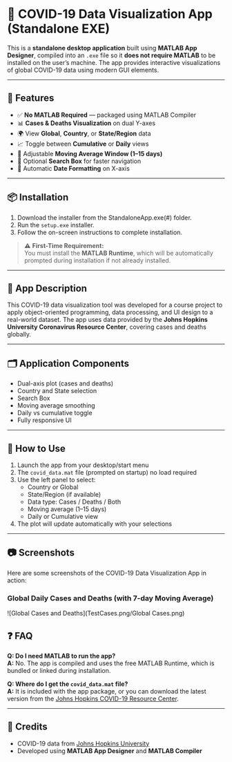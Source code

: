 # 🦠 COVID-19 Data Visualization App (Standalone EXE)

This is a **standalone desktop application** built using **MATLAB App Designer**, compiled into an `.exe` file so it **does not require MATLAB** to be installed on the user’s machine. The app provides interactive visualizations of global COVID-19 data using modern GUI elements.

---

## 🚀 Features

- ✅ **No MATLAB Required** — packaged using MATLAB Compiler
- 📊 **Cases & Deaths Visualization** on dual Y-axes
- 🌍 View **Global**, **Country**, or **State/Region** data
- 📈 Toggle between **Cumulative** or **Daily** views
- 🧮 Adjustable **Moving Average Window (1–15 days)**
- 🔎 Optional **Search Box** for faster navigation
- 📅 Automatic **Date Formatting** on X-axis

---

## 📦 Installation

1. Download the installer from the StandaloneApp.exe(#) folder.
2. Run the `setup.exe` installer.
3. Follow the on-screen instructions to complete installation.

> ⚠️ **First-Time Requirement:**  
> You must install the **MATLAB Runtime**, which will be automatically prompted during installation if not already installed.

---

## 🧠 App Description

This COVID-19 data visualization tool was developed for a course project to apply object-oriented programming, data processing, and UI design to a real-world dataset. The app uses data provided by the **Johns Hopkins University Coronavirus Resource Center**, covering cases and deaths globally.

---

## 🗂️ Application Components

- Dual-axis plot (cases and deaths)
- Country and State selection
- Search Box
- Moving average smoothing
- Daily vs cumulative toggle
- Fully responsive UI

---


## 📝 How to Use

1. Launch the app from your desktop/start menu
2. The `covid_data.mat` file (prompted on startup) no load required
3. Use the left panel to select:
   - Country or Global
   - State/Region (if available)
   - Data type: Cases / Deaths / Both
   - Moving average (1–15 days)
   - Daily or Cumulative view
4. The plot will update automatically with your selections

---

## 📷 Screenshots

Here are some screenshots of the COVID-19 Data Visualization App in action:

### Global Daily Cases and Deaths (with 7-day Moving Average)
![Global Cases and Deaths](TestCases.png/Global Cases.png)



## ❓ FAQ

**Q: Do I need MATLAB to run the app?**  
**A:** No. The app is compiled and uses the free MATLAB Runtime, which is bundled or linked during installation.

**Q: Where do I get the `covid_data.mat` file?**  
**A:** It is included with the app package, or you can download the latest version from the [Johns Hopkins COVID-19 Resource Center](https://coronavirus.jhu.edu/).

---


## 🙏 Credits

- COVID-19 data from [Johns Hopkins University](https://coronavirus.jhu.edu/)
- Developed using **MATLAB App Designer** and **MATLAB Compiler**
